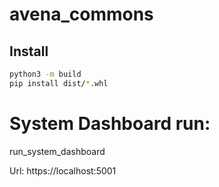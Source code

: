 # avena_commons

## Install  
```bash
python3 -m build
pip install dist/*.whl
```

# System Dashboard run:
run_system_dashboard

Url: https://localhost:5001